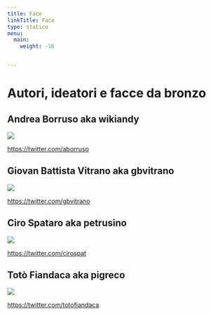 ```yaml
---
title: Face
linkTitle: Face
type: statico
menu:
  main:
    weight: -16


---
```


# Autori, ideatori e facce da bronzo

## Andrea Borruso aka wikiandy

![](https://lh3.googleusercontent.com/proxy/mYWa8uqamBPrhjtRjxZj67kfwT-BhdOFmD7zlIebpmK3gaN-YsxD7Bv09zNeGWmM6DJ_DPbooHbMFG4RkU2qGs1rr278SiHEFbhPIQAutiEwDPk832xd3Mh1Op2PT-e_oqWWCYYJHfNxJx1kXg)

<https://twitter.com/aborruso>

## Giovan Battista Vitrano aka gbvitrano

![](https://pbs.twimg.com/profile_images/742356510118936576/Omf5YHk8.jpg)

<https://twitter.com/gbvitrano>

## Ciro Spataro aka petrusino

![](https://miro.medium.com/fit/c/336/336/0*LYSCXC9J0P0JB5w5.JPG)

<https://twitter.com/cirospat>

## Totò Fiandaca aka pigreco

![](https://pbs.twimg.com/profile_images/1190409555374694406/PYorhwJ4_400x400.jpg)

<https://twitter.com/totofiandaca>